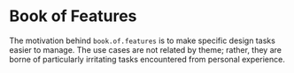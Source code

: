 # Book of Features

The motivation behind `book.of.features` is to make specific design tasks easier to manage.  The use cases are not related by theme; rather, they are borne of particularly irritating tasks encountered from personal experience.
